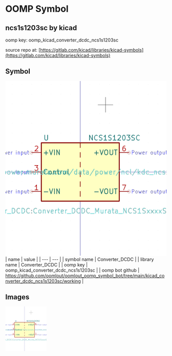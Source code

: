 # OOMP Symbol  
## ncs1s1203sc  by kicad  
  
oomp key: oomp_kicad_converter_dcdc_ncs1s1203sc  
  
source repo at: [https://gitlab.com/kicad/libraries/kicad-symbols](https://gitlab.com/kicad/libraries/kicad-symbols)  
## Symbol  
  
[![working.png](working_600.png)](working.png)  
| name | value | 
| --- | --- | 
| symbol name | Converter_DCDC | 
| library name | Converter_DCDC | 
| oomp key | oomp_kicad_converter_dcdc_ncs1s1203sc | 
| oomp bot github | https://github.com/oomlout/oomlout_oomp_symbol_bot/tree/main/kicad_converter_dcdc_ncs1s1203sc/working | 
## Images  
  
[![working.png](working_140.png)](working.png)  

